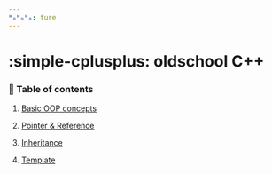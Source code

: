 ```yaml
---
ᴴₒᴴₒᴴₒ: ture
---
```


# **:simple-cplusplus: oldschool C++**

### **:book: Table of contents**

1. [Basic OOP concepts](concepts.md)
   
2. [Pointer & Reference](ptr_ref.md)
   
3. [Inheritance](Inheritance/README.md)

4. [Template](Template/README.md)

